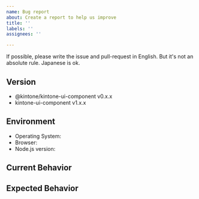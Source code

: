 ```yaml
---
name: Bug report
about: Create a report to help us improve
title: ''
labels: ''
assignees: ''

---
```


If possible, please write the issue and pull-request in English.
But it's not an absolute rule. Japanese is ok.

<!-- Thank you for reporting a bug! 
Here is the naming rule of the issue title: 
https://github.com/kintone-labs/kintone-ui-component/blob/SSR-1580/CONTRIBUTING.md#issue
-->

## Version

<!-- Which version do you want to report a bug for? -->

- @kintone/kintone-ui-component v0.x.x
- kintone-ui-component v1.x.x

## Environment

<!-- What environment did you test? -->

- Operating System:
- Browser:
- Node.js version:

## Current Behavior

<!-- What is the current behavior you saw?  -->


## Expected Behavior

<!-- What is the behavior you expected?  -->
